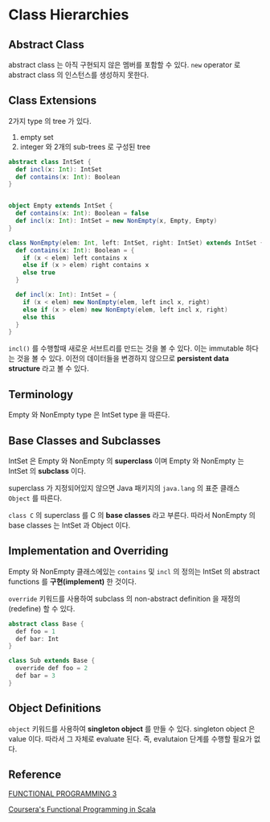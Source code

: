 # Class Hierarchies

## Abstract Class

abstract class 는 아직 구현되지 않은 멤버를 포함할 수 있다.
`new` operator 로 abstract class 의 인스턴스를 생성하지 못한다.


## Class Extensions

2가지 type 의 tree 가 있다.
1. empty set
2. integer 와 2개의 sub-trees 로 구성된 tree

~~~ scala
abstract class IntSet {
  def incl(x: Int): IntSet
  def contains(x: Int): Boolean
}


object Empty extends IntSet {
  def contains(x: Int): Boolean = false
  def incl(x: Int): IntSet = new NonEmpty(x, Empty, Empty)
}

class NonEmpty(elem: Int, left: IntSet, right: IntSet) extends IntSet {
  def contains(x: Int): Boolean = {
    if (x < elem) left contains x
    else if (x > elem) right contains x
    else true
  }

  def incl(x: Int): IntSet = {
    if (x < elem) new NonEmpty(elem, left incl x, right)
    else if (x > elem) new NonEmpty(elem, left incl x, right)
    else this
  }
}
~~~

`incl()` 를 수행할때 새로운 서브트리를 만드는 것을 볼 수 있다. 이는 immutable 하다는 것을 볼 수 있다. 이전의 데이터들을 변경하지 않으므로 **persistent data structure** 라고 볼 수 있다.

## Terminology

Empty 와 NonEmpty type 은 IntSet type 을 따른다.

## Base Classes and Subclasses

IntSet 은 Empty 와 NonEmpty 의 **superclass** 이며 Empty 와 NonEmpty 는 IntSet 의 **subclass** 이다.

superclass 가 지정되어있지 않으면 Java 패키지의 `java.lang` 의 표준 클래스 `Object` 를 따른다.

`class C` 의 superclass 를 C 의 **base classes** 라고 부른다. 따라서 NonEmpty 의 base classes 는 IntSet 과 Object 이다.

## Implementation and Overriding

Empty 와 NonEmpty 클래스에있는 `contains` 및 `incl` 의 정의는  IntSet 의 abstract functions 를 **구현(implement)** 한 것이다.

`override` 키워드를 사용하여 subclass 의 non-abstract definition 을 재정의(redefine) 할 수 있다.

~~~ java
abstract class Base {
  def foo = 1
  def bar: Int
}

class Sub extends Base {
  override def foo = 2
  def bar = 3
}
~~~

## Object Definitions

`object` 키워드를 사용하여 **singleton object** 를 만들 수 있다.
singleton object 은 value 이다. 따라서 그 자체로 evaluate 된다. 즉, evalutaion 단계를 수행할 필요가 없다. 

## Reference

[FUNCTIONAL PROGRAMMING 3](http://1ambda.github.io/scala/functional-programming-3/)

[Coursera's Functional Programming in Scala](https://www.coursera.org)